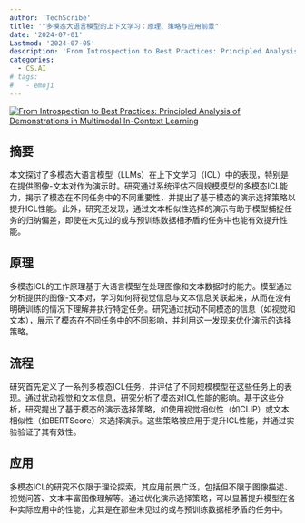```yaml
---
author: 'TechScribe'
title: '"多模态大语言模型的上下文学习：原理、策略与应用前景"'
date: '2024-07-01'
Lastmod: '2024-07-05'
description: 'From Introspection to Best Practices: Principled Analysis of Demonstrations in Multimodal In-Context Learning'
categories:
  - CS.AI
# tags:
#   - emoji
---
```


[![From Introspection to Best Practices: Principled Analysis of Demonstrations in Multimodal In-Context Learning](https://arxiv-research-1301205113.cos.ap-guangzhou.myqcloud.com/images/2407.00902v1.pdf_0.jpg)](https://arxiv.org/abs/2407.00902v1)

## 摘要

本文探讨了多模态大语言模型（LLMs）在上下文学习（ICL）中的表现，特别是在提供图像-文本对作为演示时。研究通过系统评估不同规模模型的多模态ICL能力，揭示了模态在不同任务中的不同重要性，并提出了基于模态的演示选择策略以提升ICL性能。此外，研究还发现，通过文本相似性选择的演示有助于模型捕捉任务的归纳偏差，即使在未见过的或与预训练数据相矛盾的任务中也能有效提升性能。<!--more-->

## 原理

多模态ICL的工作原理基于大语言模型在处理图像和文本数据时的能力。模型通过分析提供的图像-文本对，学习如何将视觉信息与文本信息关联起来，从而在没有明确训练的情况下理解并执行特定任务。研究通过扰动不同模态的信息（如视觉和文本），展示了模态在不同任务中的不同影响，并利用这一发现来优化演示的选择策略。

## 流程

研究首先定义了一系列多模态ICL任务，并评估了不同规模模型在这些任务上的表现。通过扰动视觉和文本信息，研究分析了模态对ICL性能的影响。基于这些分析，研究提出了基于模态的演示选择策略，如使用视觉相似性（如CLIP）或文本相似性（如BERTScore）来选择演示。这些策略被应用于提升ICL性能，并通过实验验证了其有效性。

## 应用

多模态ICL的研究不仅限于理论探索，其应用前景广泛，包括但不限于图像描述、视觉问答、文本丰富图像理解等。通过优化演示选择策略，可以显著提升模型在各种实际应用中的性能，尤其是在那些未见过的或与预训练数据相矛盾的任务中。